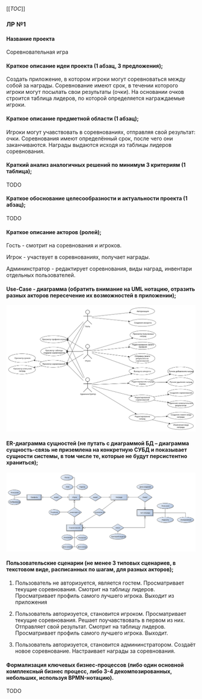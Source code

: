 [[_TOC_]]

### ЛР №1
#### Название проекта
Соревновательная игра 

#### Краткое описание идеи проекта (1 абзац, 3 предложения);
Создать приложение, в котором игроки могут соревноваться между собой за награды. Соревнование имеют срок, в течении которого игроки могут посылать свои результаты (очки). На основании очков строится таблица лидеров, по которой определяется награждаемые игроки. 

#### Краткое описание предметной области (1 абзац);
Игроки могут учавствовать в соревнованиях, отправляя свой результат: очки. 
Соревнования имеют определённый срок, после чего они заканчиваются.
Награды выдаются исходя из таблицы лидеров соревнования. 

#### Краткий анализ аналогичных решений по минимум 3 критериям (1 таблица);
TODO


#### Краткое обоснование целесообразности и актуальности проекта (1 абзац);
TODO

#### Краткое описание акторов (ролей);
Гость - смотрит на соревнования и игроков.

Игрок - участвует в соревнованиях, получает награды.

Админинстратор - редактирует соревнования, виды наград, инвентари отдельных пользователей.

#### Use-Case - диаграмма (обратить внимание на UML нотацию, отразить разных акторов пересечение их возможностей в приложении); 

![Use-case диаграмма](./img/usecase.svg)

#### ER-диаграмма сущностей (не путать с диаграммой БД – диаграмма сущность-связь не приземлена на конкретную СУБД и показывает сущности системы, в том числе те, которые не будут персистентно храниться); 

![ER-диаграмма](./img/erd.svg)

#### Пользовательские сценарии (не менее 3 типовых сценариев, в текстовом виде, расписанных по шагам, для разных акторов);
1. Пользователь не авторизуется, является гостем. Просматривает текущие соревнования. Смотрит на таблицу лидеров. Просматривает профиль самого лучшего игрока. Выходит из приложения

2. Пользователь авторизуется, становится игроком. Просматривает текущие соревнования. Решает поучавствовать в первом из них. Отправляет свой результат. Смотрит на таблицу лидеров. Просматривает профиль самого лучшего игрока. Выходит.

3. Пользователь авторизуется, становится админинстратором. Создаёт новое соревнование. Настраивает награды за соревнования.

#### Формализация ключевых бизнес-процессов (либо один основной комплексный бизнес процесс, либо 3-4 декомпозированных, небольших, используя BPMN-нотацию).

TODO